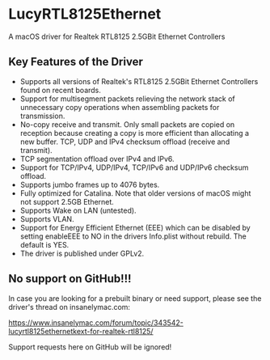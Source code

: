 # LucyRTL8125Ethernet

A macOS driver for Realtek RTL8125 2.5GBit Ethernet Controllers

## Key Features of the Driver

* Supports all versions of Realtek's RTL8125 2.5GBit Ethernet Controllers found on recent boards.</br>
* Support for multisegment packets relieving the network stack of unnecessary copy operations when assembling packets for transmission. 
* No-copy receive and transmit. Only small packets are copied on reception because creating a copy is more efficient than allocating a new buffer. TCP, UDP and IPv4 checksum offload (receive and transmit).
* TCP segmentation offload over IPv4 and IPv6.
* Support for TCP/IPv4, UDP/IPv4, TCP/IPv6 and UDP/IPv6 checksum offload.
* Supports jumbo frames up to 4076 bytes.
* Fully optimized for Catalina. Note that older versions of macOS might not support 2.5GB Ethernet.
* Supports Wake on LAN (untested).
* Supports VLAN.
* Support for Energy Efficient Ethernet (EEE) which can be disabled by setting enableEEE to NO in the drivers Info.plist without rebuild. The default is YES.
* The driver is published under GPLv2.

## No support on GitHub!!!

In case you are looking for a prebuilt binary or need support, please see the driver's thread on insanelymac.com:

https://www.insanelymac.com/forum/topic/343542-lucyrtl8125ethernetkext-for-realtek-rtl8125/

Support requests here on GitHub will be ignored!
